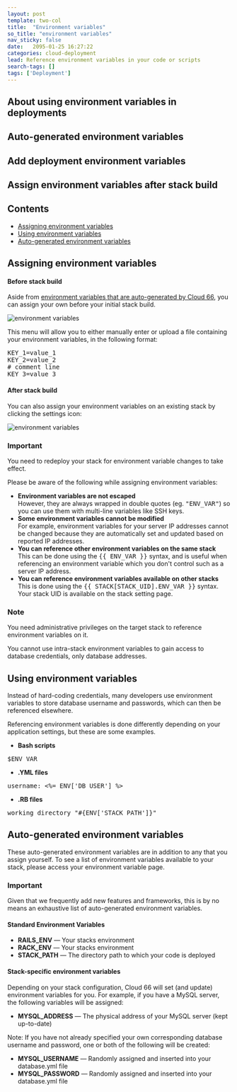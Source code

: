 ```yaml
---
layout: post
template: two-col
title:  "Environment variables"
so_title: "environment variables"
nav_sticky: false
date:   2095-01-25 16:27:22
categories: cloud-deployment
lead: Reference environment variables in your code or scripts
search-tags: []
tags: ['Deployment']
---
```


## About using environment variables in deployments 
## Auto-generated environment variables
## Add deployment environment variables
## Assign environment variables after stack build

<h2>Contents</h2>
<ul class="page-toc">
	<li>
		<a href="#assign">Assigning environment variables</a>
	</li>
	<li>
		<a href="#using">Using environment variables</a>
	</li>
	<li>
		<a href="#auto-gen">Auto-generated environment variables</a>
	</li>
</ul>

<h2 id="assign">Assigning environment variables</h2>

#### Before stack build

Aside from [environment variables that are auto-generated by Cloud 66](/stack-features/deploy-hooks.html#hooks), you can assign your own before your initial stack build.

![environment variables](http://cdn.cloud66.com/images/help/environment_vars.png)

This menu will allow you to either manually enter or upload a file containing your environment variables, in the following format:
<pre class="terminal">
KEY&#95;1=value&#95;1
KEY&#95;2=value&#95;2
# comment line
KEY&#95;3=value&#95;3
</pre>

#### After stack build

You can also assign your environment variables on an existing stack by clicking the settings icon:

![environment variables](http://cdn.cloud66.com/images/help/environment_vars_menu.png)

<div class="notice">
    <h3>Important</h3>
    <p>You need to redeploy your stack for environment variable changes to take effect.</p>
</div>

Please be aware of the following while assigning environment variables:

- <b>Environment variables are not escaped</b><br/>
However, they are always wrapped in double quotes (eg. <kbd>"ENV_VAR"</kbd>) so you can use them with multi-line variables like SSH keys.
- <b>Some environment variables cannot be modified</b><br/>
For example, environment variables for your server IP addresses cannot be changed because they are automatically set and updated based on reported IP addresses.
- <b>You can reference other environment variables on the same stack</b><br/>
This can be done using the <kbd>&#123;&#123; ENV&#95;VAR &#125;&#125;</kbd> syntax, and is useful when referencing an environment variable which you don't control such as a server IP address.
- <b>You can reference environment variables available on other stacks</b><br/>
This is done using the <kbd>&#123;&#123; STACK[STACK_UID].ENV&#95;VAR &#125;&#125;</kbd> syntax. Your stack UID is available on the stack setting page.

<div class="notice">
  <h3>Note</h3>
  <p>You need administrative privileges on the target stack to reference environment variables on it.</p>
  <p>You cannot use intra-stack environment variables to gain access to database credentials, only database addresses.</p>
</div>

<h2 id="using">Using environment variables</h2>
Instead of hard-coding credentials, many developers use environment variables to store database username and passwords, which can then be referenced elsewhere.

Referencing environment variables is done differently depending on your application settings, but these are some examples.

- <b>Bash scripts</b>
<pre class="terminal">$ENV_VAR</pre>
- <b>.YML files</b><br/>
<pre class="terminal">username: &lt;%= ENV['DB&#95;USER'] %&gt;</pre>
- <b>.RB files</b><br/>
<pre class="terminal">working_directory "#{ENV['STACK_PATH']}"</pre>

<h2 id="auto-gen">Auto-generated environment variables</h2>
These auto-generated environment variables are in addition to any that you assign yourself. To see a list of environment variables available to your stack, please access your environment variable page.

<div class="notice">
    <h3>Important</h3>
    <p>Given that we frequently add new features and frameworks, this is by no means an exhaustive list of auto-generated environment variables.</p>
</div>

#### Standard Environment Variables

- **RAILS&#95;ENV** &mdash; Your stacks environment
- **RACK&#95;ENV** &mdash; Your stacks environment
- **STACK&#95;PATH** &mdash; The directory path to which your code is deployed

#### Stack-specific environment variables

Depending on your stack configuration, Cloud 66 will set (and update) environment variables for you. For example, if you have a MySQL server, the following variables will be assigned:

- **MYSQL&#95;ADDRESS** &mdash; The physical address of your MySQL server (kept up-to-date)

Note: If you have not already specified your own corresponding database username and password, one or both of the following will be created:

- **MYSQL&#95;USERNAME** &mdash; Randomly assigned and inserted into your database.yml file
- **MYSQL&#95;PASSWORD** &mdash; Randomly assigned and inserted into your database.yml file